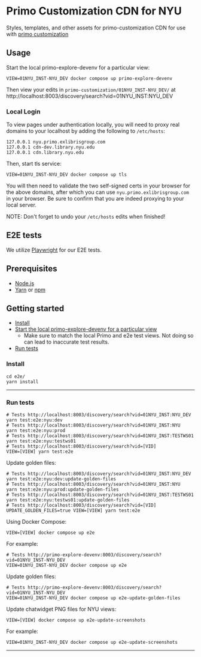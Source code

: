 # Primo Customization CDN for NYU

Styles, templates, and other assets for primo-customization CDN for use with [primo customization](https://github.com/NYULibraries/primo-customization/)

## Usage

Start the local primo-explore-devenv for a particular view:

```
VIEW=01NYU_INST-NYU_DEV docker compose up primo-explore-devenv
```

Then view your edits in `primo-customization/01NYU_INST-NYU_DEV/` at http://localhost:8003/discovery/search?vid=01NYU_INST:NYU_DEV

### Local Login

To view pages under authentication locally, you will need to proxy real domains to your localhost by adding the following to `/etc/hosts`:

```
127.0.0.1 nyu.primo.exlibrisgroup.com
127.0.0.1 cdn-dev.library.nyu.edu
127.0.0.1 cdn.library.nyu.edu
```

Then, start tls service:

```
VIEW=01NYU_INST-NYU_DEV docker compose up tls
```

You will then need to validate the two self-signed certs in your browser for the above domains, after which you can use `nyu.primo.exlibrisgroup.com` in your browser. Be sure to confirm that you are indeed proxying to your local server.

NOTE: Don't forget to undo your `/etc/hosts` edits when finished!

## E2E tests

We utilize [Playwright](https://playwright.dev/docs/intro) for our E2E tests.

## Prerequisites

- [Node.js](https://nodejs.org/)
- [Yarn](https://yarnpkg.com/) or [npm](https://www.npmjs.com/)

## Getting started

* [Install](https://github.com/NYULibraries/primo-customization-cdn/blob/main/README.md#install)
* [Start the local primo-explore-devenv for a particular view](https://github.com/NYULibraries/primo-customization-cdn/blob/main/README.md#usage)
  * Make sure to match the local Primo and e2e test views.  Not doing so can lead to
    inaccurate test results.
* [Run tests](https://github.com/NYULibraries/primo-customization-cdn/blob/main/README.md#run-tests)

### Install

```shell
cd e2e/
yarn install
```

---

### Run tests

```shell
# Tests http://localhost:8003/discovery/search?vid=01NYU_INST:NYU_DEV
yarn test:e2e:nyu:dev
# Tests http://localhost:8003/discovery/search?vid=01NYU_INST:NYU
yarn test:e2e:nyu:prod
# Tests http://localhost:8003/discovery/search?vid=01NYU_INST:TESTWS01
yarn test:e2e:nyu:testws01
# Tests http://localhost:8003/discovery/search?vid=[VID]
VIEW=[VIEW] yarn test:e2e
```

Update golden files:

```shell
# Tests http://localhost:8003/discovery/search?vid=01NYU_INST:NYU_DEV
yarn test:e2e:nyu:dev:update-golden-files
# Tests http://localhost:8003/discovery/search?vid=01NYU_INST:NYU
yarn test:e2e:nyu:prod:update-golden-files
# Tests http://localhost:8003/discovery/search?vid=01NYU_INST:TESTWS01
yarn test:e2e:nyu:testws01:update-golden-files
# Tests http://localhost:8003/discovery/search?vid=[VID]
UPDATE_GOLDEN_FILES=true VIEW=[VIEW] yarn test:e2e
```

Using Docker Compose:

```shell
VIEW=[VIEW] docker compose up e2e
```

For example:

```shell
# Tests http://primo-explore-devenv:8003/discovery/search?vid=01NYU_INST-NYU_DEV
VIEW=01NYU_INST-NYU_DEV docker compose up e2e
```

Update golden files:

```shell
# Tests http://primo-explore-devenv:8003/discovery/search?vid=01NYU_INST-NYU_DEV
VIEW=01NYU_INST-NYU_DEV docker compose up e2e-update-golden-files
```

Update chatwidget PNG files for NYU views:

```shell
VIEW=[VIEW] docker compose up e2e-update-screenshots
```
For example:

```shell
VIEW=01NYU_INST-NYU_DEV docker compose up e2e-update-screenshots
```

---
